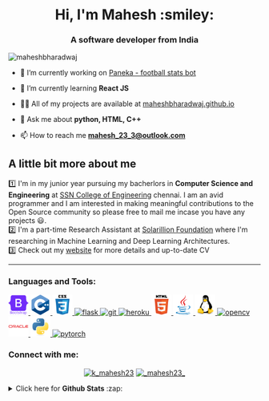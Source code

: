 <h1 align="center">Hi, I'm Mahesh :smiley:</h1>
<h3 align="center">A software developer from India</h3>

<p align="left"> <img src="https://komarev.com/ghpvc/?username=maheshbharadwaj&label=Profile%20views&color=e70413&style=flat" alt="maheshbharadwaj" /> </p>

- 🔭 I’m currently working on [Paneka - football stats bot](https://github.com/MaheshBharadwaj/Paneka-discord-bot)

- 🌱 I’m currently learning **React JS**

- 👨‍💻 All of my projects are available at [maheshbharadwaj.github.io](maheshbharadwaj.github.io)

- 💬 Ask me about **python, HTML, C++**

- 📫 How to reach me **mahesh_23_3@outlook.com**

<h2> A little bit more about me</h2>

:one: I'm in my junior year pursuing my bacherlors in **Computer Science and Engineering** at [SSN College of Engineering](https://www.ssn.edu.in) chennai. I am an avid programmer and I am interested in making meaningful contributions to the Open Source community so please free to mail me incase you have any projects :smiley:.<br>
:two: I'm a part-time Research Assistant at [Solarillion Foundation](https://solarillionfoundation.org/) where I'm researching in Machine Learning and Deep Learning Architectures.<br>
:three: Check out my [website](https://maheshbharadwaj.github.io) for more details and up-to-date CV
<hr>

<h3 align="left">Languages and Tools:</h3>
<p align="left"> <a href="https://getbootstrap.com" target="_blank"> <img src="https://raw.githubusercontent.com/devicons/devicon/master/icons/bootstrap/bootstrap-plain-wordmark.svg" alt="bootstrap" width="40" height="40"/> </a> <a href="https://www.w3schools.com/cpp/" target="_blank"> <img src="https://raw.githubusercontent.com/devicons/devicon/master/icons/cplusplus/cplusplus-original.svg" alt="cplusplus" width="40" height="40"/> </a> <a href="https://www.w3schools.com/css/" target="_blank"> <img src="https://raw.githubusercontent.com/devicons/devicon/master/icons/css3/css3-original-wordmark.svg" alt="css3" width="40" height="40"/> </a> <a href="https://flask.palletsprojects.com/" target="_blank"> <img src="https://www.vectorlogo.zone/logos/pocoo_flask/pocoo_flask-icon.svg" alt="flask" width="40" height="40"/> </a> <a href="https://git-scm.com/" target="_blank"> <img src="https://www.vectorlogo.zone/logos/git-scm/git-scm-icon.svg" alt="git" width="40" height="40"/> </a> <a href="https://heroku.com" target="_blank"> <img src="https://www.vectorlogo.zone/logos/heroku/heroku-icon.svg" alt="heroku" width="40" height="40"/> </a> <a href="https://www.w3.org/html/" target="_blank"> <img src="https://raw.githubusercontent.com/devicons/devicon/master/icons/html5/html5-original-wordmark.svg" alt="html5" width="40" height="40"/> </a> <a href="https://www.java.com" target="_blank"> <img src="https://raw.githubusercontent.com/devicons/devicon/master/icons/java/java-original.svg" alt="java" width="40" height="40"/> </a> <a href="https://www.linux.org/" target="_blank"> <img src="https://raw.githubusercontent.com/devicons/devicon/master/icons/linux/linux-original.svg" alt="linux" width="40" height="40"/> </a> <a href="https://opencv.org/" target="_blank"> <img src="https://www.vectorlogo.zone/logos/opencv/opencv-icon.svg" alt="opencv" width="40" height="40"/> </a> <a href="https://www.oracle.com/" target="_blank"> <img src="https://raw.githubusercontent.com/devicons/devicon/master/icons/oracle/oracle-original.svg" alt="oracle" width="40" height="40"/> </a> <a href="https://www.python.org" target="_blank"> <img src="https://raw.githubusercontent.com/devicons/devicon/master/icons/python/python-original.svg" alt="python" width="40" height="40"/> </a> <a href="https://pytorch.org/" target="_blank"> <img src="https://www.vectorlogo.zone/logos/pytorch/pytorch-icon.svg" alt="pytorch" width="40" height="40"/> </a> </p>

<h3 align="left">Connect with me:</h3>
<p align="center">
<a href="https://twitter.com/k_mahesh23" target="blank"><img align="center" src="https://cdn.jsdelivr.net/npm/simple-icons@3.0.1/icons/twitter.svg" alt="k_mahesh23" height="30" width="40" /></a>
<a href="https://instagram.com/_mahesh23_" target="blank"><img align="center" src="https://cdn.jsdelivr.net/npm/simple-icons@3.0.1/icons/instagram.svg" alt="_mahesh23_" height="30" width="40" /></a>
</p>
<details>
  <summary>Click here for <b>Github Stats</b>  :zap:</summary>
<p>&nbsp;<img align="center" src="https://github-readme-stats.vercel.app/api?username=maheshbharadwaj&show_icons=true&theme=merko&locale=en" alt="maheshbharadwaj" /></p>

<p><img align="center" src="https://github-readme-streak-stats.herokuapp.com/?user=maheshbharadwaj&" alt="maheshbharadwaj" /></p>
</details>


